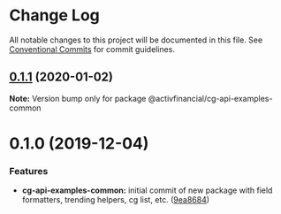 # Change Log

All notable changes to this project will be documented in this file.
See [Conventional Commits](https://conventionalcommits.org) for commit guidelines.

## [0.1.1](https://github.com/activfinancial/cg-api-examples/compare/@activfinancial/cg-api-examples-common@0.1.0...@activfinancial/cg-api-examples-common@0.1.1) (2020-01-02)

**Note:** Version bump only for package @activfinancial/cg-api-examples-common





# 0.1.0 (2019-12-04)


### Features

* **cg-api-examples-common:** initial commit of new package with field formatters, trending helpers, cg list, etc. ([9ea8684](https://github.com/activfinancial/cg-api-examples/commit/9ea8684567891fa3f7dc3b299e39f2193c1ca905))
